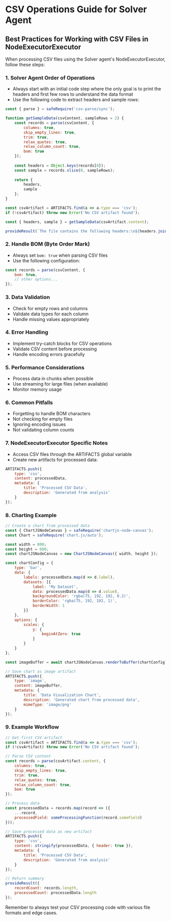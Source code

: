 # CSV Operations Guide for Solver Agent

## Best Practices for Working with CSV Files in NodeExecutorExecutor

When processing CSV files using the Solver agent's NodeExecutorExecutor, follow these steps:

### 1. Solver Agent Order of Operations
- Always start with an initial code step where the only goal is to print the headers and first few rows to understand the data format
- Use the following code to extract headers and sample rows:
```javascript
const { parse } = safeRequire('csv-parse/sync');

function getSampleData(csvContent, sampleRows = 2) {
    const records = parse(csvContent, {
        columns: true,
        skip_empty_lines: true,
        trim: true,
        relax_quotes: true,
        relax_column_count: true,
        bom: true
    });
    
    const headers = Object.keys(records[0]);
    const sample = records.slice(0, sampleRows);
    
    return {
        headers,
        sample
    };
}

const csvArtifact = ARTIFACTS.find(a => a.type === 'csv');
if (!csvArtifact) throw new Error('No CSV artifact found');

const { headers, sample } = getSampleData(csvArtifact.content);

provideResult(`The file contains the following headers:\n${headers.join('\n')}\n\nSample rows:\n${JSON.stringify(sample, null, 2)}`);
```

### 2. Handle BOM (Byte Order Mark)
- Always set `bom: true` when parsing CSV files
- Use the following configuration:
```javascript
const records = parse(csvContent, {
    bom: true,
    // other options...
});
```

### 3. Data Validation
- Check for empty rows and columns
- Validate data types for each column
- Handle missing values appropriately

### 4. Error Handling
- Implement try-catch blocks for CSV operations
- Validate CSV content before processing
- Handle encoding errors gracefully

### 5. Performance Considerations
- Process data in chunks when possible
- Use streaming for large files (when available)
- Monitor memory usage

### 6. Common Pitfalls
- Forgetting to handle BOM characters
- Not checking for empty files
- Ignoring encoding issues
- Not validating column counts

### 7. NodeExecutorExecutor Specific Notes
- Access CSV files through the ARTIFACTS global variable
- Create new artifacts for processed data:
```javascript
ARTIFACTS.push({
    type: 'csv',
    content: processedData,
    metadata: {
        title: 'Processed CSV Data',
        description: 'Generated from analysis'
    }
});
```

### 8. Charting Example
```javascript
// Create a chart from processed data
const { ChartJSNodeCanvas } = safeRequire('chartjs-node-canvas');
const Chart = safeRequire('chart.js/auto');

const width = 800;
const height = 600;
const chartJSNodeCanvas = new ChartJSNodeCanvas({ width, height });

const chartConfig = {
    type: 'bar',
    data: {
        labels: processedData.map(d => d.label),
        datasets: [{
            label: 'My Dataset',
            data: processedData.map(d => d.value),
            backgroundColor: 'rgba(75, 192, 192, 0.2)',
            borderColor: 'rgba(75, 192, 192, 1)',
            borderWidth: 1
        }]
    },
    options: {
        scales: {
            y: {
                beginAtZero: true
            }
        }
    }
};

const imageBuffer = await chartJSNodeCanvas.renderToBuffer(chartConfig);

// Save chart as image artifact
ARTIFACTS.push({
    type: 'image',
    content: imageBuffer,
    metadata: {
        title: 'Data Visualization Chart',
        description: 'Generated chart from processed data',
        mimeType: 'image/png'
    }
});
```

### 9. Example Workflow
```javascript
// Get first CSV artifact
const csvArtifact = ARTIFACTS.find(a => a.type === 'csv');
if (!csvArtifact) throw new Error('No CSV artifact found');

// Parse CSV content
const records = parse(csvArtifact.content, {
    columns: true,
    skip_empty_lines: true,
    trim: true,
    relax_quotes: true,
    relax_column_count: true,
    bom: true
});

// Process data
const processedData = records.map(record => ({
    ...record,
    processedField: someProcessingFunction(record.someField)
}));

// Save processed data as new artifact
ARTIFACTS.push({
    type: 'csv',
    content: stringify(processedData, { header: true }),
    metadata: {
        title: 'Processed CSV Data',
        description: 'Generated from analysis'
    }
});

// Return summary
provideResult({
    recordCount: records.length,
    processedCount: processedData.length
});
```

Remember to always test your CSV processing code with various file formats and edge cases.
